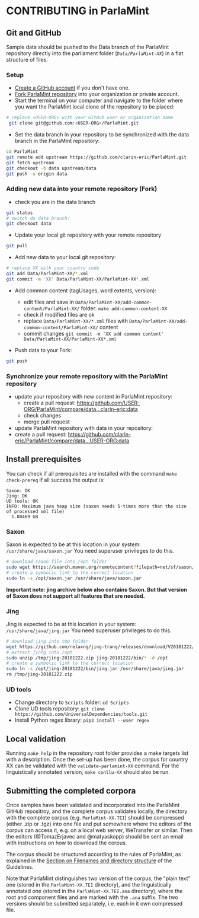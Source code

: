 # CONTRIBUTING in ParlaMint

## Git and GitHub

Sample data should be pushed to the Data branch of the ParlaMint repository directly into the parliament folder (*`Data/ParlaMint-XX`*) in a flat structure of files.

### Setup

- [Create a GitHub account](https://github.com/signup) if you don't have one.
- [Fork ParlaMint repository](https://github.com/clarin-eric/ParlaMint/fork) into your organization or private account.
- Start the terminal on your computer and navigate to the folder where you want the ParlaMint local clone of the repository to be placed:

```bash
# replace <USER-ORG> with your GitHub user or organization name
 git clone git@github.com:<USER-ORG>/ParlaMint.git
```

- Set the data branch in your repository to be synchronized with the data branch in the ParlaMint repository:

```bash
cd ParlaMint
git remote add upstream https://github.com/clarin-eric/ParlaMint.git
git fetch upstream
git checkout -b data upstream/data
git push -u origin data
```

### Adding new data into your remote repository (Fork)
- check you are in the data branch

```bash
git status
# switch do data branch:
git checkout data
```
- Update your local git repository with your remote repository

```bash
git pull
```

- Add new data to your local git repository:

```bash
# replace XX with your country code
git add Data/ParlaMint-XX/*.xml
git commit -m 'XX' Data/ParlaMint-XX/ParlaMint-XX*.xml
```

- Add common content (tagUsages, word extents, version):

  - edit files and save in `Data/ParlaMint-XX/add-common-content/ParlaMint-XX/` folder: `make add-common-content-XX`
  - check if modified files are ok
  - replace `Data/ParlaMint-XX/*.xml` files with `Data/ParlaMint-XX/add-common-content/ParlaMint-XX/` content
  - commit changes `git commit -m 'XX add common content' Data/ParlaMint-XX/ParlaMint-XX*.xml`

- Push data to your Fork:

```bash
git push
```

### Synchronize your remote repository with the ParlaMint repository

- update your repository with new content in ParlaMint repository:
  - create a pull request: https://github.com/USER-ORG/ParlaMint/compare/data...clarin-eric:data
  - check changes
  - merge pull request
- update ParlaMint repository with data in your repository:
 - create a pull request: https://github.com/clarin-eric/ParlaMint/compare/data...USER-ORG:data


## Install prerequisites

You can check if all prerequisites are installed with the command `make check-prereq` if all success the output is:

```
Saxon: OK
Jing: OK
UD tools: OK
INFO: Maximum java heap size (saxon needs 5-times more than the size of processed xml file)
  1.80469 GB
```

### Saxon

Saxon is expected to be at this location in your system: `/usr/share/java/saxon.jar`
You need superuser privileges to do this.

```bash
# download saxon file into /opt folder
sudo wget https://search.maven.org/remotecontent?filepath=net/sf/saxon/Saxon-HE/10.6/Saxon-HE-10.6.jar -O /opt/saxon.jar
# create a symbolic link to the correct location
sudo ln -s /opt/saxon.jar /usr/share/java/saxon.jar
```

**Important note: jing archive below also contains Saxon. But that version of Saxon does not support all features that are needed.**

### Jing

Jing is expected to be at this location in your system: `/usr/share/java/jing.jar`
You need superuser privileges to do this.

```bash
# download jing into tmp folder
wget https://github.com/relaxng/jing-trang/releases/download/V20181222/jing-20181222.zip -O /tmp/jing-20181222.zip
# extract jinfg into /opt
sudo unzip /tmp/jing-20181222.zip jing-20181222/bin/* -d /opt
# create a symbolic link to the correct location
sudo ln -s /opt/jing-20181222/bin/jing.jar /usr/share/java/jing.jar
rm /tmp/jing-20181222.zip
```

### UD tools

- Change directory to `Scripts` folder: `cd Scripts`
- Clone UD tools repository: `git clone https://github.com/UniversalDependencies/tools.git`
- Install Python regex library: `pip3 install --user regex`

## Local validation

Running *`make help`* in the repository root folder provides a make targets list with a description.
Once the set-up has been done, the corpus for country XX can be validated with the
`validate-parlamint-XX` command. For the linguistically annotated version, `make conllu-XX` should
also be run.

## Submitting the completed corpora

Once samples have been validated and incorporated into the ParlaMint GitHub repositroy, and the
complete corpus validates locally, the directory with the complete corpus (e.g. `ParlaMint-XX.TEI`)
should be compressed (either .zip or .tgz) into one file and put somewhere where the editors of the
corpus can access it, e.g. on a local web server, WeTransfer or similar. Then the editors
(@TomazErjavec and @matyaskopp) should be sent an email with instructions on how to download the
corpus.

The corpus should be structured according to the rules of ParlaMint, as explained in the [Section on
Filenames and directory structure](https://clarin-eric.github.io/ParlaMint/#sec-files) of the
Guidelines.

Note that ParlaMint distinguishes two version of the corpus, the "plain text" one (stored in the
`ParlaMint-XX.TEI` directory), and the linguistically annotated one (stored in the
`ParlaMint-XX.TEI.ana` directory), where the root and component files and are marked with the `.ana`
suffix. The two versions should be submitted separately, i.e. each in it own compressed file.


